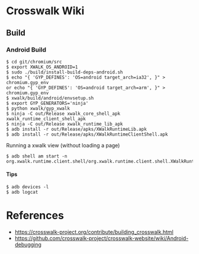 # Crosswalk Wiki

## Build

### Android Build
```
$ cd git/chromium/src
$ export XWALK_OS_ANDROID=1
$ sudo ./build/install-build-deps-android.sh
$ echo "{ 'GYP_DEFINES': 'OS=android target_arch=ia32', }" > chromium.gyp_env
or echo "{ 'GYP_DEFINES': 'OS=android target_arch=arm', }" > chromium.gyp_env
$ xwalk/build/android/envsetup.sh
$ export GYP_GENERATORS='ninja'
$ python xwalk/gyp_xwalk
$ ninja -C out/Release xwalk_core_shell_apk xwalk_runtime_client_shell_apk
$ ninja -C out/Release xwalk_runtime_lib_apk
$ adb install -r out/Release/apks/XWalkRuntimeLib.apk
$ adb install -r out/Release/apks/XWalkRuntimeClientShell.apk

```
Running a xwalk view (without loading a page)
```
$ adb shell am start -n org.xwalk.runtime.client.shell/org.xwalk.runtime.client.shell.XWalkRuntimeClientShellActivity
```
#### Tips
```
$ adb devices -l
$ adb logcat
```
# References
* https://crosswalk-project.org/contribute/building_crosswalk.html
* https://github.com/crosswalk-project/crosswalk-website/wiki/Android-debugging
